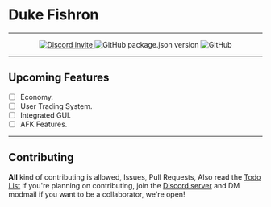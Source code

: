 # Duke Fishron

---

<p align="center">
  <a href="https://discord.gg/W4tE5yq"> <img alt="Discord invite" src="https://img.shields.io/discord/636946107053768704?logo=discord&label=discord&style=for-the-badge"/> </a>
  <img alt="GitHub package.json version" src="https://img.shields.io/github/package-json/v/PikaProgram/dukefishron?style=for-the-badge" />
  <img alt="GitHub" src="https://img.shields.io/github/license/PikaProgram/dukefishron?style=for-the-badge">
</p>

---

## Upcoming Features

- [ ] Economy.
- [ ] User Trading System.
- [ ] Integrated GUI.
- [ ] AFK Features.

---

## Contributing

**All** kind of contributing is allowed, Issues, Pull Requests, Also read the [Todo List]('https://github.com/PikaProgram/dukefishron/blob/master/TODO.md') if you're planning on contributing, join the [Discord server](https://discord.gg/W4tE5yq) and DM modmail if you want to be a collaborator, we're open!
